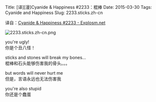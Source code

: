 Title: [译][漫]Cyanide & Happiness #2233：棍棒
Date: 2015-03-30
Tags: Cyanide and Happiness
Slug: 2233.sticks.zh-cn

译自：[Cyanide & Happiness #2233 - Explosm.net](http://explosm.net/comics/2233/)


![2233.sticks.zh-cn.png](/static/images/comics/2233.sticks.zh-cn.png)



you're ugly!        
你是个丑八怪！

sticks and stones will
break my bones...         
棍棒和石头能够伤害我的骨头。。。

but words will never hurt me        
但是，言语永远也无法伤害我

you're also stupid      
你还是个蠢蛋